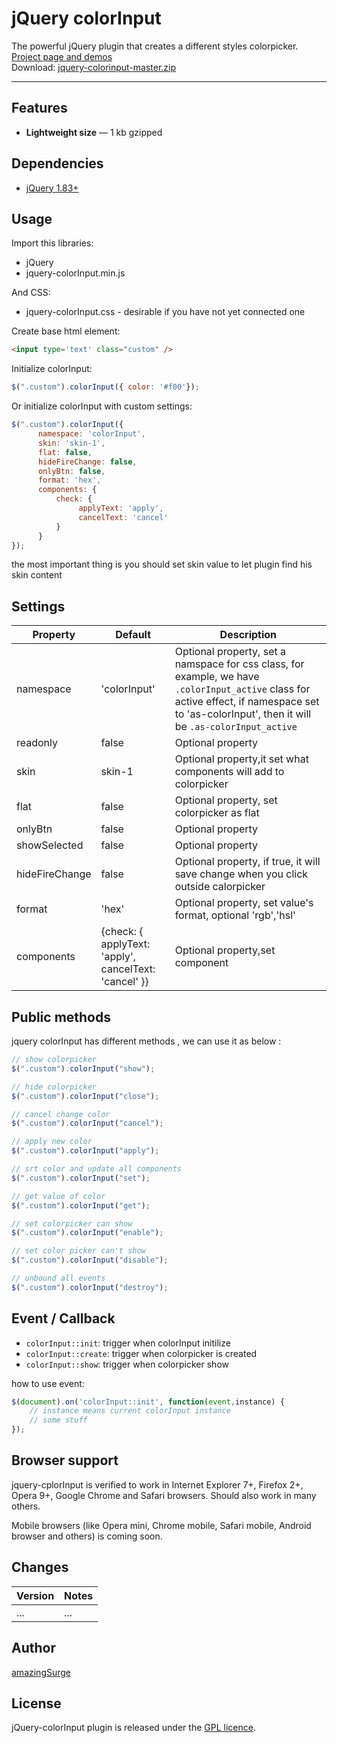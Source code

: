 # jQuery colorInput

The powerful jQuery plugin that creates a different styles colorpicker. <a href="http://amazingsurge.github.io/jquery-colorinput/">Project page and demos</a><br />
Download: <a href="https://github.com/amazingSurge/jquery-colorinput/archive/master.zip">jquery-colorinput-master.zip</a>

***

## Features

* **Lightweight size** — 1 kb gzipped

## Dependencies
* <a href="http://jquery.com/" target="_blank">jQuery 1.83+</a>

## Usage

Import this libraries:
* jQuery
* jquery-colorInput.min.js

And CSS:
* jquery-colorInput.css - desirable if you have not yet connected one


Create base html element:
```html
<input type='text' class="custom" />
```

Initialize colorInput:
```javascript
$(".custom").colorInput({ color: '#f00'});
```

Or initialize colorInput with custom settings:
```javascript
$(".custom").colorInput({
      namespace: 'colorInput',
      skin: 'skin-1',
      flat: false,
      hideFireChange: false,
      onlyBtn: false,
      format: 'hex',
      components: {
          check: {
               applyText: 'apply',
               cancelText: 'cancel'
          }
      }
});
```

the most important thing is you should set skin value to let plugin find his skin content




## Settings

<table>
    <thead>
        <tr>
            <th>Property</th>
            <th>Default</th>
            <th>Description</th>
        </tr>
    </thead>
    <tbody>
        <tr>
            <td>namespace</td>
            <td>'colorInput'</td>
            <td>Optional property, set a namspace for css class, for example, we have <code>.colorInput_active</code> class for active effect, if namespace set to 'as-colorInput', then it will be <code>.as-colorInput_active</code></td>
        </tr>
        <tr>
            <td>readonly</td>
            <td>false</td>
            <td>Optional property</td>
        </tr>
        <tr>
            <td>skin</td>
            <td>skin-1</td>
            <td>Optional property,it set what components will add to colorpicker</td>
        </tr>
        <tr>
            <td>flat</td>
            <td>false</td>
            <td>Optional property, set colorpicker as flat</td>
        </tr>
        <tr>
            <td>onlyBtn</td>
            <td>false</td>
            <td>Optional property</td>
        </tr>
        <tr>
            <td>showSelected</td>
            <td>false</td>
            <td>Optional property</td>
        </tr>
        <tr>
            <td>hideFireChange</td>
            <td>false</td>
            <td>Optional property, if true, it will save change when you click outside calorpicker</td>
        </tr>
        <tr>
            <td>format</td>
            <td>'hex'</td>
            <td>Optional property, set value's format, optional 'rgb','hsl'  
        </tr>
        <tr>
            <td>components</td>
            <td>
                 {check:
                     {<br/>
                      applyText: 'apply',
                      cancelText: 'cancel'
                     }}
            </td>
            <td>Optional property,set component</td>
        </tr>
    </tbody>
</table>

## Public methods

jquery colorInput has different methods , we can use it as below :
```javascript
// show colorpicker
$(".custom").colorInput("show");

// hide colorpicker
$(".custom").colorInput("close");

// cancel change color
$(".custom").colorInput("cancel");

// apply new color
$(".custom").colorInput("apply");

// srt color and update all components
$(".custom").colorInput("set");

// get value of color
$(".custom").colorInput("get");

// set colorpicker can show 
$(".custom").colorInput("enable");

// set color picker can't show
$(".custom").colorInput("disable");

// unbound all events
$(".custom").colorInput("destroy");
```

## Event / Callback

* <code>colorInput::init</code>: trigger when colorInput initilize
* <code>colorInput::create</code>: trigger when colorpicker is created
* <code>colorInput::show</code>:  trigger when colorpicker show

how to use event:
```javascript
$(document).on('colorInput::init', function(event,instance) {
    // instance means current colorInput instance 
    // some stuff
});
```

## Browser support
jquery-cplorInput is verified to work in Internet Explorer 7+, Firefox 2+, Opera 9+, Google Chrome and Safari browsers. Should also work in many others.

Mobile browsers (like Opera mini, Chrome mobile, Safari mobile, Android browser and others) is coming soon.

## Changes

| Version | Notes                                                            |
|---------|------------------------------------------------------------------|
|     ... | ...                                                              |


## Author
[amazingSurge](http://amazingSurge.com)

## License
jQuery-colorInput plugin is released under the <a href="https://github.com/amazingSurge/jquery-colorInput/blob/master/LICENCE.GPL" target="_blank">GPL licence</a>.


